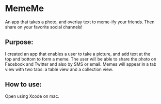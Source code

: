 # MemeMe
An app that takes a photo, and overlay text to meme-ify your friends. Then share on your favorite social channels! 

## Purpose:
I created an app that enables a user to take a picture, and add text at the top and bottom to form a meme. The user will be able to share the photo on Facebook and Twitter and also by SMS or email. Memes will appear in a tab view with two tabs: a table view and a collection view.

## How to use:
Open using Xcode on mac.